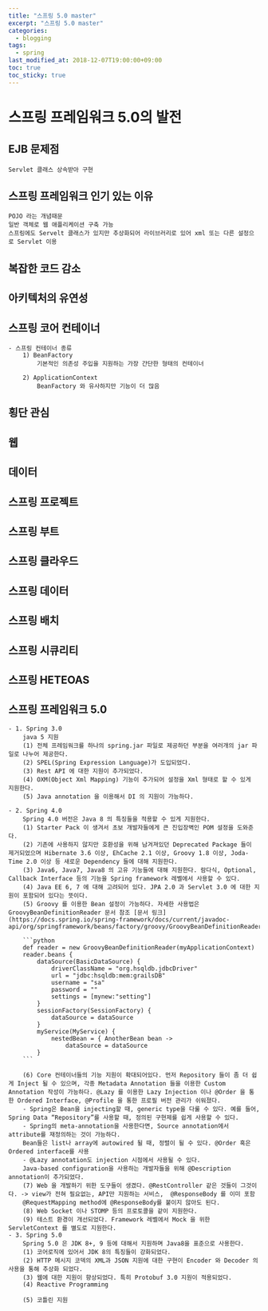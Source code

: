 ```yaml
---
title: "스프링 5.0 master"
excerpt: "스프링 5.0 master"
categories:
  - blogging
tags:
  - spring
last_modified_at: 2018-12-07T19:00:00+09:00
toc: true
toc_sticky: true
---
```


# 스프링 프레임워크 5.0의 발전

## EJB 문제점
    Servlet 클래스 상속받아 구현

## 스프링 프레임워크 인기 있는 이유
    POJO 라는 개념때문
    일반 객체로 웹 애플리케이션 구축 가능
    스프링에도 Servelt 클래스가 있지만 추상화되어 라이브러리로 있어 xml 또는 다른 설정으로 Servlet 이용


## 복잡한 코드 감소

## 아키텍처의 유연성

## 스프링 코어 컨테이너
    - 스프링 컨테이너 종류
        1) BeanFactory
            기본적인 의존성 주입을 지원하는 가장 간단한 형태의 컨테이너

        2) ApplicationContext  
            BeanFactory 와 유사하지만 기능이 더 많음


## 횡단 관심

## 웹

## 데이터
## 스프링 프로젝트

## 스프링 부트

## 스프링 클라우드

## 스프링 데이터

## 스프링 배치

## 스프링 시큐리티

## 스프링 HETEOAS

## 스프링 프레임워크 5.0
    - 1. Spring 3.0
        java 5 지원
        (1) 전체 프레임워크를 하나의 spring.jar 파일로 제공하던 부분을 여러개의 jar 파일로 나누어 제공한다.
        (2) SPEL(Spring Expression Language)가 도입되었다.
        (3) Rest API 에 대한 지원이 추가되었다.
        (4) OXM(Object Xml Mapping) 기능이 추가되어 설정을 Xml 형태로 할 수 있게 지원한다.
        (5) Java annotation 을 이용해서 DI 의 지원이 가능하다.

    - 2. Spring 4.0
        Spring 4.0 버전은 Java 8 의 특징들을 적용할 수 있게 지원한다.
        (1) Starter Pack 이 생겨서 초보 개발자들에게 큰 진입장벽인 POM 설정을 도와준다.
        (2) 기존에 사용하지 않지만 호환성을 위해 남겨져있던 Deprecated Package 들이 제거되었으며 Hibernate 3.6 이상, EhCache 2.1 이상, Groovy 1.8 이상, Joda-Time 2.0 이상 등 새로운 Dependency 들에 대해 지원한다.
        (3) Java6, Java7, Java8 의 고유 기능들에 대해 지원한다. 람다식, Optional, Callback Interface 등의 기능을 Spring framework 레벨에서 사용할 수 있다.
        (4) Java EE 6, 7 에 대해 고려되어 있다. JPA 2.0 과 Servlet 3.0 에 대한 지원이 포함되어 있다는 뜻이다.
        (5) Groovy 를 이용한 Bean 설정이 가능하다. 자세한 사용법은 GroovyBeanDefinitionReader 문서 참조 [문서 링크](https://docs.spring.io/spring-framework/docs/current/javadoc-api/org/springframework/beans/factory/groovy/GroovyBeanDefinitionReader.html)

        ```python
        def reader = new GroovyBeanDefinitionReader(myApplicationContext)
        reader.beans {
            dataSource(BasicDataSource) {
                driverClassName = "org.hsqldb.jdbcDriver"
                url = "jdbc:hsqldb:mem:grailsDB"
                username = "sa"
                password = ""
                settings = [mynew:"setting"]
            }
            sessionFactory(SessionFactory) {
                dataSource = dataSource
            }
            myService(MyService) {
                nestedBean = { AnotherBean bean ->
                    dataSource = dataSource
            }
        ```   

        (6) Core 컨테이너들의 기능 지원이 확대되어있다. 먼저 Repository 들이 좀 더 쉽게 Inject 될 수 있으며, 각종 Metadata Annotation 들을 이용한 Custom Annotation 작성이 가능하다. @Lazy 를 이용한 Lazy Injection 이나 @Order 을 통한 Ordered Interface, @Profile 을 통한 프로필 버전 관리가 쉬워졌다.
        - Spring은 Bean을 injecting할 때, generic type을 다룰 수 있다. 예를 들어, Spring Data “Repository”를 사용할 때, 정의된 구현제를 쉽게 사용할 수 있다.
        - Spring의 meta-annotation을 사용한다면, Source annotation에서 attribute를 재정의하는 것이 가능하다.
        Bean들은 list나 array에 autowired 될 때, 정렬이 될 수 있다. @Order 혹은 Ordered interface를 사용
        - @Lazy annotation도 injection 시점에서 사용될 수 있다.
        Java-based configuration을 사용하는 개발자들을 위해 @Description annotation이 추가되었다.
        (7) Web 을 개발하기 위한 도구들이 생겼다. @RestController 같은 것들이 그것이다. -> view가 전혀 필요없는, API만 지원하는 서비스,  @ResponseBody 를 이미 포함
        @RequestMapping method에 @ResponseBody를 붙이지 않아도 된다.
        (8) Web Socket 이나 STOMP 등의 프로토콜을 같이 지원한다.
        (9) 테스트 환경이 개선되었다. Framework 레벨에서 Mock 을 위한 ServletContext 를 별도로 지원한다.
    - 3. Spring 5.0
        Spring 5.0 은 JDK 8+, 9 등에 대해서 지원하며 Java8을 표준으로 사용한다.
        (1) 코어로직에 있어서 JDK 8의 특징들이 강화되었다.
        (2) HTTP 메시지 코덱의 XML과 JSON 지원에 대한 구현이 Encoder 와 Decoder 의 사용을 통해 추상화 되었다.
        (3) 웹에 대한 지원이 향상되었다. 특히 Protobuf 3.0 지원이 적용되었다.
        (4) Reactive Programming

        (5) 코틀린 지원
